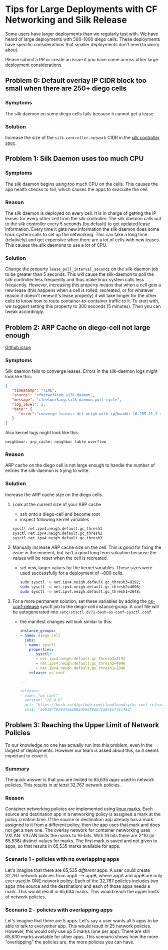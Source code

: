 # Tips for Large Deployments with CF Networking and Silk Release

Some users have larger deployments than we regularly test with. We have heard of
large deployments with 500-1000 diego cells.  These deployments have specific
considerations that smaller deployments don't need to worry about.

Please submit a PR or create an issue if you have come across other large
deployment considerations.

## Problem 0: Default overlay IP CIDR block too small when there are 250+ diego cells

### Symptoms

The silk daemon on some diego cells fails because it cannot get a lease.

### Solution

Increase the size of the `silk-controller.network` CIDR in the [silk controller
spec](https://github.com/cloudfoundry/silk-release/blob/develop/jobs/silk-controller/spec).

## Problem 1: Silk Daemon uses too much CPU
### Symptoms

The silk daemon begins using too much CPU on the cells. This causes the app
health checks to fail, which causes the apps to evacuate the cell.

### Reason

The silk daemon is deployed on every cell. It is in charge of getting the IP
leases for every other cell from the silk controller. The silk daemon calls out
to the silk controller every 5 seconds (by default) to get updated lease
information. Every time it gets new information the silk daemon does some linux
system calls to set up the networking. This can take a long time (relatively)
and get expensive when there are a lot of cells with new leases. This causes the
silk daemons to use a lot of CPU.

### Solution

Change the property `lease_poll_interval_seconds` on the silk-daemon job to be
greater than 5 seconds. This will cause the silk-daemon to poll the
silk-controller less frequently and thus make linux system calls less
frequently. However, increasing this property means that when a cell gets a new
lease (this happens when a cell is rolled, recreated, or for whatever reason it
doesn't renew it's lease properly) it will take longer for the other cells to
know how to route container-to-container traffic to it. To start with, we
suggest setting this property to 300 seconds (5 minutes). Then you can tweak
accordingly.

## Problem 2: ARP Cache on diego-cell not large enough
[Github issue](https://github.com/cloudfoundry/cf-networking-release/issues/54)

### Symptoms

Silk daemon fails to converge leases. Errors in the silk-daemon logs might look
like this:

```json
{
   "timestamp": "TIME",
   "source": "cfnetworking.silk-daemon",
   "message": "cfnetworking.silk-daemon.poll-cycle",
   "log_level": 2,
   "data": {
      "error":"converge leases: del neigh with ip/hwaddr 10.255.21.2 : no such file or directory"
   }
}
```

Also kernel logs might look like this:

```
neighbour: arp_cache: neighbor table overflow
```

### Reason

ARP cache on the diego cell is not large enough to handle the number of entries
the silk-daemon is trying to write.

### Solution

Increase the ARP cache size on the diego cells.

1. Look at the current size of your ARP cache
    - ssh onto a diego-cell and become root
    - inspect following kernel variables
    ```bash
    sysctl net.ipv4.neigh.default.gc_thresh1
    sysctl net.ipv4.neigh.default.gc_thresh2
    sysctl net.ipv4.neigh.default.gc_thresh3
    ```

1. Manually increase ARP cache size on the cell. This is good for fixing the
   issue in the moment, but isn't a good long term soluation because the values
   will be reset when the cell is recreated.
   - set new, larger values for the kernel variables. These sizes were used successfully for a deployment of ~800 cells.
     ```bash
     sudo sysctl -w net.ipv4.neigh.default.gc_thresh3=8192;
     sudo sysctl -w net.ipv4.neigh.default.gc_thresh2=4096;
     sudo sysctl -w net.ipv4.neigh.default.gc_thresh1=2048;
     ```

1. For a more permanent solution, set these variables by adding the
   [os-conf-release](https://github.com/cloudfoundry/os-conf-release) sysctl job
   to the deigo-cell instance group. A conf file will be autogenerated into
   `/etc/stsctl.d/71-bosh-os-conf-sysctl.conf`.
   - the manifest changes will look similar to this:
     ```yaml
     instance_groups:
     - name: diego-cell
       jobs:
       - name: sysctl
         properties:
            sysctl:
            - net.ipv4.neigh.default.gc_thresh3=8192
            - net.ipv4.neigh.default.gc_thresh2=4096
            - net.ipv4.neigh.default.gc_thresh1=2048
         release: os-conf

     ...

     releases:
     - name: "os-conf"
       version: "20.0.0"
       url: "https://bosh.io/d/github.com/cloudfoundry/os-conf-release?v=20.0.0"
       sha1: "a60187f038d45e2886db9df82b72a9ab5fdcc49d"
     ```
     
## Problem 3: Reaching the Upper Limit of Network Policies

To our knowledge no one has actually run into this problem, even in the largest of deployments. However our team is asked about this, so it seems important to cover it.

### Summary 

The quick answer is that you are limited to 65,635 _apps_ used in network policies. This results in _at least_ 32,767 network policies. 

### Reason

Container networking policies are implemented using [linux marks](https://www.linuxtopia.org/Linux_Firewall_iptables/x4368.html). Each source and destination app in a networking policy is assigned a mark at the policy creation time. If the source or destination app already has a mark assigned to it from a different policy, then the app uses that mark and does not get a new one. The overlay network for container networking uses VXLAN. VXLAN limits the marks to 16-bits. With 16 bits there are 2^16 (or 65,536) distinct values for marks. The first mark is saved and not given to apps, so that results in 65,535 marks available for apps.

### Scenario 1 - policies with no overlapping apps
Let's imagine that there are 65,535 _different_ apps. A user could create 32,767 network policies from appA --> appB, where appA and appB are only ever used in ONE network policy. Each of the 32,767 policies includes two apps (the source and the destination) and each of those apps needs a mark. This would result in 65,634 marks. This would reach the upper limits of network policies. 

### Scenario 2 - policies with overlapping apps
Let's imagine that there are 5 apps. Let's say a user wants all 5 apps to be able to talk to everyother app. This would result in 25 network policies. However, this would only use up 5 marks (one per app). There are still 65,630 marks available for other apps. This scenario shows how the more "overlapping" the policies are, the more policies you can have.

